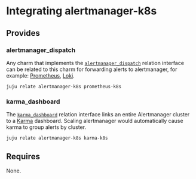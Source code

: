 # Integrating alertmanager-k8s

## Provides

### alertmanager_dispatch

Any charm that implements the
[`alertmanager_dispatch`](https://charmhub.io/alertmanager-k8s/libraries/alertmanager_dispatch)
relation interface can be related to this charm for forwarding alerts to alertmanager,
for example: [Prometheus][Prometheus operator], [Loki][Loki operator].

```
juju relate alertmanager-k8s prometheus-k8s
```

### karma_dashboard
The [`karma_dashboard`](https://charmhub.io/karma-k8s/libraries/karma_dashboard)
relation interface links an entire Alertmanager cluster to a
[Karma][Karma operator] dashboard.
Scaling alertmanager would automatically cause karma to group alerts by
cluster.

```
juju relate alertmanager-k8s karma-k8s
```

## Requires
None.

[Loki operator]: https://charmhub.io/loki-k8s
[Prometheus operator]: https://charmhub.io/prometheus-k8s
[Karma operator]: https://charmhub.io/karma-k8s/
